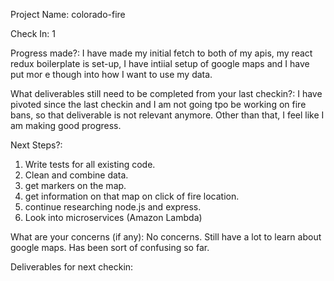 Project Name: colorado-fire

Check In: 1

Progress made?: 
I have made my initial fetch to both of my apis, my react redux boilerplate is set-up, I have intiial setup of google maps and I have put mor e though into how I want to use my data.

What deliverables still need to be completed from your last checkin?:
I have pivoted since the last checkin and I am not going tpo be working on fire bans, so that deliverable is not relevant anymore.  Other than that, I feel like I am making good progress.

Next Steps?:

1. Write tests for all existing code.
2. Clean and combine data.
3. get markers on the map.
4. get information on that map on click of fire location.
5. continue researching node.js and express.
6. Look into microservices (Amazon Lambda)

What are your concerns (if any):
No concerns.  Still have a lot to learn about google maps. Has been sort of confusing so far.

Deliverables for next checkin:
